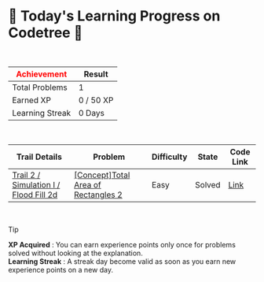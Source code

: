# 🌲 Today's Learning Progress on Codetree 🌲

<br />

| <span style="color:red;display:block;text-align:center;"> **Achievement**</span> | Result |
|---|---|
|Total Problems| 1 |
| Earned XP | 0 / 50 XP |
| Learning Streak | 0 Days |

<br />

|Trail Details|Problem|Difficulty|State|Code Link|
|---|---|---|---|---|
|[Trail 2 / Simulation I / Flood Fill 2d](https://www.codetree.ai/trail-info/novice-mid/)|[[Concept]Total Area of Rectangles 2](https://www.codetree.ai/trails/complete/curated-cards/intro-total-width-of-a-rectangle2/)|Easy|Solved|[Link](https://github.com/kangmoonsu/DSA-study/blob/main/250913/Total%20Area%20of%20Rectangles%202/total-width-of-a-rectangle2.py)|


<br />

> [!TIP]
> **XP Acquired** : You can earn experience points only once for problems solved without looking at the explanation.  
> **Learning Streak** : A streak day become valid as soon as you earn new experience points on a new day.

